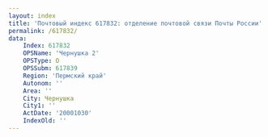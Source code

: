 ```yaml
---
layout: index
title: 'Почтовый индекс 617832: отделение почтовой связи Почты России'
permalink: /617832/
data:
    Index: 617832
    OPSName: 'Чернушка 2'
    OPSType: О
    OPSSubm: 617839
    Region: 'Пермский край'
    Autonom: ''
    Area: ''
    City: Чернушка
    City1: ''
    ActDate: '20001030'
    IndexOld: ''
---
```

